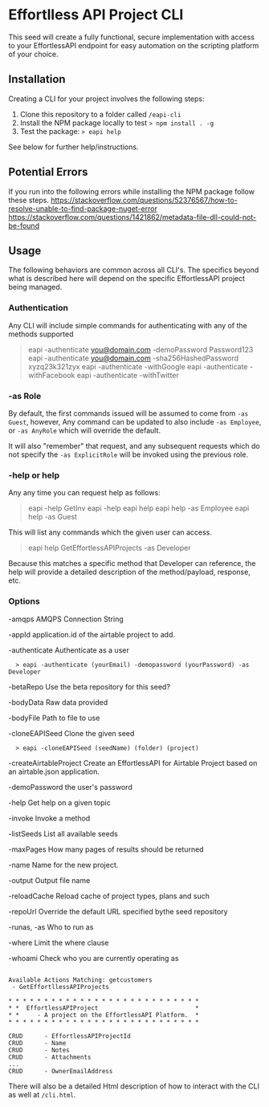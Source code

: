 # Effortlless API Project CLI

This seed will create a fully functional, secure implementation with access to your
EffortlessAPI endpoint for easy automation on the scripting platform of your choice.

## Installation
Creating a CLI for your project involves the following steps:
1. Clone this repository to a folder called `/eapi-cli`
6. Install the NPM package locally to test `> npm install . -g`
7. Test the package: `> eapi help`
   
See below for further help/instructions.

## Potential Errors
If you run into the following errors while installing the NPM package follow these steps.
https://stackoverflow.com/questions/52376567/how-to-resolve-unable-to-find-package-nuget-error
https://stackoverflow.com/questions/1421862/metadata-file-dll-could-not-be-found

## Usage
The following behaviors are common across all CLI's.  The specifics beyond what
is described here will depend on the specific EffortlessAPI project being
managed.

### Authentication
Any CLI will include simple commands for authenticating with any of the methods supported

> eapi -authenticate you@domain.com -demoPassword Password123
> eapi -authenticate you@domain.com -sha256HashedPassword xyzq23k321zyx
> eapi -authenticate -withGoogle
> eapi -authenticate -withFacebook
> eapi -authenticate -withTwitter

### -as Role
By default, the first commands issued will be assumed to come from `-as Guest`, however, Any command can be updated to also include `-as Employee`, or `-as AnyRole` which will override the default.

It will also "remember" that request, and any subsequent requests which do not
specify the `-as ExplicitRole` will be invoked using the previous role.

### -help or help
Any any time you can request help as follows:
> eapi -help GetInv
> eapi -help
> eapi help
> eapi help -as Employee
> eapi help -as Guest

This will list any commands which the given user can access.

> eapi help GetEffortlessAPIProjects -as Developer

Because this matches a specific method that Developer can reference, the
help will provide a detailed description of the method/payload, response, etc.

### Options
   -amqps                      AMQPS Connection String
   
   -appId                      application.id of the airtable project to add.
   
   -authenticate               Authenticate as a user
   
      > eapi -authenticate (yourEmail) -demopassword (yourPassword) -as Developer
      
   -betaRepo                   Use the beta repository for this seed?
   
   -bodyData                   Raw data provided
   
   -bodyFile                   Path to file to use
   
   -cloneEAPISeed              Clone the given seed
   
      > eapi -cloneEAPISeed (seedName) (folder) (project)
      
   -createAirtableProject      Create an EffortlessAPI for Airtable Project
                               based on an airtable.json application.
                               
   -demoPassword               the user's password
   
   -help                       Get help on a given topic
   
   -invoke                     Invoke a method
   
   -listSeeds                  List all available seeds
   
   -maxPages                   How many pages of results should be returned
   
   -name                       Name for the new project.
   
   -output                     Output file name
   
   -reloadCache                Reload cache of project types, plans and such
   
   -repoUrl                    Override the default URL
                               specified bythe seed repository
                               
   -runas, -as                 Who to run as
   
   -where                      Limit the where clause
   
   -whoami                     Check who you are currently operating as
   


```Help for Developer.

Available Actions Matching: getcustomers
 - GetEffortllessAPIProjects

* * * * * * * * * * * * * * * * * * * * * * * * * * *
* *  EffortlessAPIProject                           *
* *     - A project on the EffortlessAPI Platform.  *
* * * * * * * * * * * * * * * * * * * * * * * * * * *

CRUD      - EffortlessAPIProjectId
CRUD      - Name
CRUD      - Notes
CRUD      - Attachments
...
CRUD      - OwnerEmailAddress
```

There will also be a detailed Html description of how to interact with the
CLI as well at `/cli.html`.

